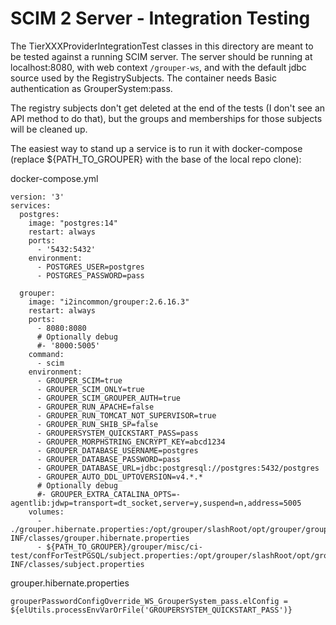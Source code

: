 # SCIM 2 Server - Integration Testing

The TierXXXProviderIntegrationTest classes in this directory are meant to be tested against a running SCIM server. The
server should be running at localhost:8080, with web context `/grouper-ws`, and with the default jdbc source used
by the RegistrySubjects. The container needs Basic authentication as GrouperSystem:pass.

The registry subjects don't get deleted at the end of the tests (I don't see an API method to
do that), but the groups and memberships for those subjects will be cleaned up.

The easiest way to stand up a service is to run it with docker-compose (replace ${PATH_TO_GROUPER} with the base of the local repo clone):

docker-compose.yml
```
version: '3'
services:
  postgres:
    image: "postgres:14"
    restart: always
    ports:
      - '5432:5432'
    environment:
      - POSTGRES_USER=postgres
      - POSTGRES_PASSWORD=pass

  grouper:
    image: "i2incommon/grouper:2.6.16.3"
    restart: always
    ports:
      - 8080:8080
      # Optionally debug
      #- '8000:5005'
    command:
      - scim
    environment:
      - GROUPER_SCIM=true
      - GROUPER_SCIM_ONLY=true
      - GROUPER_SCIM_GROUPER_AUTH=true
      - GROUPER_RUN_APACHE=false
      - GROUPER_RUN_TOMCAT_NOT_SUPERVISOR=true
      - GROUPER_RUN_SHIB_SP=false
      - GROUPERSYSTEM_QUICKSTART_PASS=pass
      - GROUPER_MORPHSTRING_ENCRYPT_KEY=abcd1234
      - GROUPER_DATABASE_USERNAME=postgres
      - GROUPER_DATABASE_PASSWORD=pass
      - GROUPER_DATABASE_URL=jdbc:postgresql://postgres:5432/postgres
      - GROUPER_AUTO_DDL_UPTOVERSION=v4.*.*
      # Optionally debug
      #- GROUPER_EXTRA_CATALINA_OPTS=-agentlib:jdwp=transport=dt_socket,server=y,suspend=n,address=5005
    volumes:
      - ./grouper.hibernate.properties:/opt/grouper/slashRoot/opt/grouper/grouperWebapp/WEB-INF/classes/grouper.hibernate.properties
      - ${PATH_TO_GROUPER}/grouper/misc/ci-test/confForTestPGSQL/subject.properties:/opt/grouper/slashRoot/opt/grouper/grouperWebapp/WEB-INF/classes/subject.properties
```

grouper.hibernate.properties
```
grouperPasswordConfigOverride_WS_GrouperSystem_pass.elConfig = ${elUtils.processEnvVarOrFile('GROUPERSYSTEM_QUICKSTART_PASS')}
```

